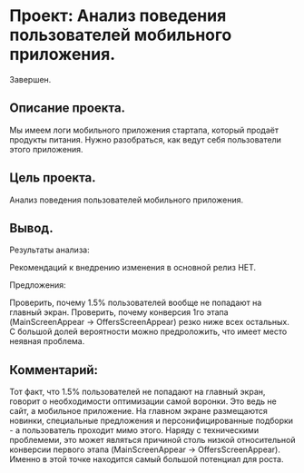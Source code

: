 # Проект: Анализ поведения пользователей мобильного приложения.

Завершен.

## Описание проекта.

Мы имеем логи мобильного приложения стартапа, который продаёт продукты питания. Нужно разобраться, как ведут себя пользователи этого приложения.

## Цель проекта.

Анализ поведения пользователей мобильного приложения.

## Вывод.

Результаты анализа:

Рекомендаций к внедрению изменения в основной релиз НЕТ.

Предложения:

Проверить, почему 1.5% пользователей вообще не попадают на главный экран.
Проверить, почему конверсия 1го этапа (MainScreenAppear -> OffersScreenAppear) резко ниже всех остальных. С большой долей вероятности можно предроложить, что имеет место неявная проблема.

## Комментарий:

Тот факт, что 1.5% пользователей не попадают на главный экран, говорит о необходимости оптимизации самой воронки. Это ведь не сайт, а мобильное приложение. На главном экране размещаются новинки, специальные предложения и персонифицированные подборки - а пользователь проходит мимо этого. Наряду с техническими проблемеми, это может являться причиной столь низкой относительной конверсии первого этапа (MainScreenAppear -> OffersScreenAppear). Именно в этой точке находится самый большой потенциал для роста.
